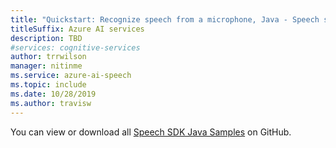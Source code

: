```yaml
---
title: "Quickstart: Recognize speech from a microphone, Java - Speech service"
titleSuffix: Azure AI services
description: TBD
#services: cognitive-services
author: trrwilson
manager: nitinme
ms.service: azure-ai-speech
ms.topic: include
ms.date: 10/28/2019
ms.author: travisw
---
```


You can view or download all <a href="https://aka.ms/speech/github-java">Speech SDK Java Samples</a> on GitHub. 
